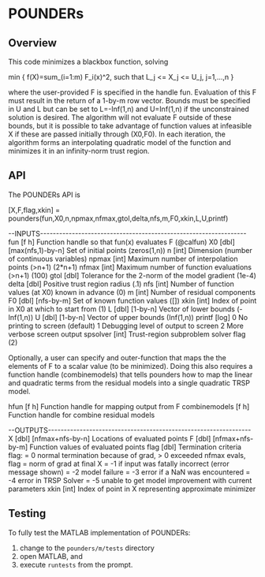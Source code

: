 # POUNDERs

## Overview

This code minimizes a blackbox function, solving

min { f(X)=sum_(i=1:m) F_i(x)^2, such that L_j <= X_j <= U_j, j=1,...,n }

where the user-provided F is specified in the handle fun. Evaluation of
this F must result in the return of a 1-by-m row vector. Bounds must be
specified in U and L but can be set to L=-Inf(1,n) and U=Inf(1,n) if the
unconstrained solution is desired. The algorithm will not evaluate F
outside of these bounds, but it is possible to take advantage of function
values at infeasible X if these are passed initially through (X0,F0).
In each iteration, the algorithm forms an interpolating quadratic model
of the function and minimizes it in an infinity-norm trust region.


## API 
The POUNDERs API is

  [X,F,flag,xkin] = pounders(fun,X0,n,npmax,nfmax,gtol,delta,nfs,m,F0,xkin,L,U,printf)


--INPUTS-----------------------------------------------------------------
fun     [f h] Function handle so that fun(x) evaluates F (@calfun)
X0      [dbl] [max(nfs,1)-by-n] Set of initial points (zeros(1,n))
n       [int] Dimension (number of continuous variables)
npmax   [int] Maximum number of interpolation points (>n+1) (2*n+1)
nfmax   [int] Maximum number of function evaluations (>n+1) (100)
gtol    [dbl] Tolerance for the 2-norm of the model gradient (1e-4)
delta   [dbl] Positive trust region radius (.1)
nfs     [int] Number of function values (at X0) known in advance (0)
m       [int] Number of residual components
F0      [dbl] [nfs-by-m] Set of known function values ([])
xkin    [int] Index of point in X0 at which to start from (1)
L       [dbl] [1-by-n] Vector of lower bounds (-Inf(1,n))
U       [dbl] [1-by-n] Vector of upper bounds (Inf(1,n))
printf  [log] 0 No printing to screen (default)
              1 Debugging level of output to screen
              2 More verbose screen output
spsolver [int] Trust-region subproblem solver flag (2)

Optionally, a user can specify and outer-function that maps the the elements
of F to a scalar value (to be minimized). Doing this also requires a function
handle (combinemodels) that tells pounders how to map the linear and
quadratic terms from the residual models into a single quadratic TRSP model.

hfun           [f h] Function handle for mapping output from F
combinemodels  [f h] Function handle for combine residual models

--OUTPUTS----------------------------------------------------------------
X       [dbl] [nfmax+nfs-by-n] Locations of evaluated points
F       [dbl] [nfmax+nfs-by-m] Function values of evaluated points
flag    [dbl] Termination criteria flag:
              = 0 normal termination because of grad,
              > 0 exceeded nfmax evals,   flag = norm of grad at final X
              = -1 if input was fatally incorrect (error message shown)
              = -2 model failure
              = -3 error if a NaN was encountered
              = -4 error in TRSP Solver
              = -5 unable to get model improvement with current parameters
xkin    [int] Index of point in X representing approximate minimizer


## Testing

To fully test the MATLAB implementation of POUNDERs:

   1. change to the `pounders/m/tests` directory
   2. open MATLAB, and
   3. execute `runtests` from the prompt.
